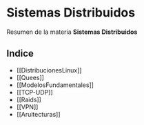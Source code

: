# Sistemas Distribuidos
Resumen de la materia **Sistemas Distribuidos**
## Indice
- [[DistribucionesLinux]]
- [[Quees]]
- [[ModelosFundamentales]]
- [[TCP-UDP]]
- [[Raids]]
- [[VPN]]
- [[Aruitecturas]]



